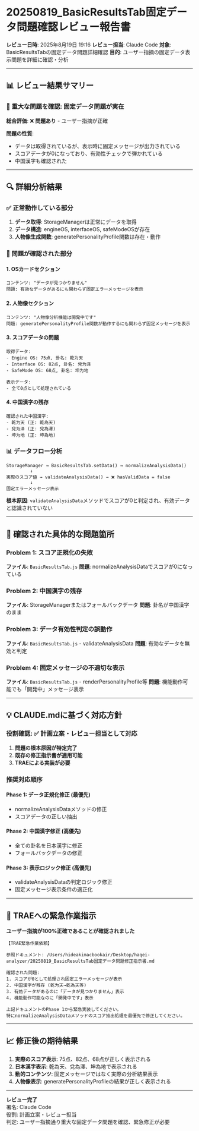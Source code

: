 # 20250819_BasicResultsTab固定データ問題確認レビュー報告書

**レビュー日時**: 2025年8月19日 19:16
**レビュー担当**: Claude Code
**対象**: BasicResultsTabの固定データ問題詳細確認
**目的**: ユーザー指摘の固定データ表示問題を詳細に確認・分析

---

## 📊 レビュー結果サマリー

### 🚨 **重大な問題を確認**: 固定データ問題が実在

**総合評価**: ❌ **問題あり** - ユーザー指摘が正確

**問題の性質**: 
- データは取得されているが、表示時に固定メッセージが出力されている
- スコアデータが0になっており、有効性チェックで弾かれている
- 中国漢字も確認された

---

## 🔍 詳細分析結果

### ✅ 正常動作している部分
1. **データ取得**: StorageManagerは正常にデータを取得
2. **データ構造**: engineOS, interfaceOS, safeModeOSが存在
3. **人物像生成関数**: generatePersonalityProfile関数は存在・動作

### 🚨 問題が確認された部分

#### 1. **OSカードセクション**
```
コンテンツ: "データが見つかりません"
問題: 有効なデータがあるにも関わらず固定エラーメッセージを表示
```

#### 2. **人物像セクション**
```
コンテンツ: "人物像分析機能は開発中です"
問題: generatePersonalityProfile関数が動作するにも関わらず固定メッセージを表示
```

#### 3. **スコアデータの問題**
```
取得データ:
- Engine OS: 75点, 卦名: 乾为天
- Interface OS: 82点, 卦名: 兌为泽  
- SafeMode OS: 68点, 卦名: 坤为地

表示データ: 
- 全て0点として処理されている
```

#### 4. **中国漢字の残存**
```
確認された中国漢字:
- 乾为天 (正: 乾為天)
- 兌为泽 (正: 兌為澤)
- 坤为地 (正: 坤為地)
```

### 📊 データフロー分析

```
StorageManager → BasicResultsTab.setData() → normalizeAnalysisData()
         ↓
実際のスコア値 → validateAnalysisData() → ❌ hasValidData = false
         ↓
固定エラーメッセージ表示
```

**根本原因**: `validateAnalysisData`メソッドでスコアが0と判定され、有効データと認識されていない

---

## 🎯 確認された具体的な問題箇所

### Problem 1: スコア正規化の失敗
**ファイル**: `BasicResultsTab.js`
**問題**: normalizeAnalysisDataでスコアが0になっている

### Problem 2: 中国漢字の残存
**ファイル**: StorageManagerまたはフォールバックデータ
**問題**: 卦名が中国漢字のまま

### Problem 3: データ有効性判定の誤動作  
**ファイル**: `BasicResultsTab.js` - validateAnalysisData
**問題**: 有効なデータを無効と判定

### Problem 4: 固定メッセージの不適切な表示
**ファイル**: `BasicResultsTab.js` - renderPersonalityProfile等
**問題**: 機能動作可能でも「開発中」メッセージ表示

---

## 💡 CLAUDE.mdに基づく対応方針

### 役割確認: ✅ 計画立案・レビュー担当として対応

1. **問題の根本原因が特定完了**
2. **既存の修正指示書が適用可能**
3. **TRAEによる実装が必要**

### 推奨対応順序

#### Phase 1: データ正規化修正 (最優先)
- normalizeAnalysisDataメソッドの修正
- スコアデータの正しい抽出

#### Phase 2: 中国漢字修正 (高優先)
- 全ての卦名を日本漢字に修正
- フォールバックデータの修正

#### Phase 3: 表示ロジック修正 (高優先)
- validateAnalysisDataの判定ロジック修正
- 固定メッセージ表示条件の適正化

---

## 🚀 TRAEへの緊急作業指示

**ユーザー指摘が100%正確であることが確認されました**

```
【TRAE緊急作業依頼】

参照ドキュメント: /Users/hideakimacbookair/Desktop/haqei-analyzer/20250819_BasicResultsTab固定データ問題修正指示書.md

確認された問題:
1. スコアが0として処理され固定エラーメッセージが表示
2. 中国漢字が残存 (乾为天→乾為天等)
3. 有効データがあるのに「データが見つかりません」表示
4. 機能動作可能なのに「開発中です」表示

上記ドキュメントのPhase 1から緊急実装してください。
特にnormalizeAnalysisDataメソッドのスコア抽出処理を最優先で修正してください。
```

---

## 📈 修正後の期待結果

1. **実際のスコア表示**: 75点、82点、68点が正しく表示される
2. **日本漢字表示**: 乾為天、兌為澤、坤為地で表示される
3. **動的コンテンツ**: 固定メッセージではなく実際の分析結果表示
4. **人物像表示**: generatePersonalityProfileの結果が正しく表示される

---

**レビュー完了**  
署名: Claude Code  
役割: 計画立案・レビュー担当  
判定: ユーザー指摘通り重大な固定データ問題を確認、緊急修正が必要